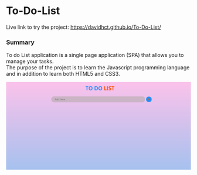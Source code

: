 # To-Do-List

Live link to try the project: https://davidhct.github.io/To-Do-List/

### Summary
To do List application is a single page application (SPA) that allows you to manage your tasks.<br>
The purpose of the project is to learn the Javascript programming language and in addition to learn both HTML5 and CSS3.

![picture](https://github.com/Davidhct/To-Do-List/blob/main/demo%20images/img_1.png)

